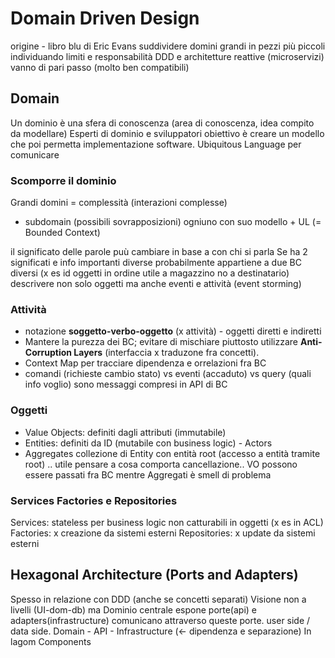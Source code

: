 # Domain Driven Design

origine - libro blu di Eric Evans
suddividere domini grandi in pezzi più piccoli individuando limiti e responsabilità 
DDD e architetture reattive (microservizi) vanno di pari passo (molto ben compatibili)

## Domain

Un dominio è una sfera di conoscenza (area di conoscenza, idea compito da modellare) 
Esperti di dominio e sviluppatori
obiettivo è creare un modello che poi permetta implementazione software.
Ubiquitous Language per comunicare

### Scomporre il dominio

Grandi domini = complessità (interazioni complesse)

 - subdomain (possibili sovrapposizioni) 
   ogniuno con suo modello + UL (= Bounded Context)
   
il significato delle parole puù cambiare in base a con chi si parla
Se ha 2 significati e info importanti diverse probabilmente appartiene a due BC diversi (x es id oggetti in ordine utile a magazzino no a destinatario)
descrivere non solo oggetti ma anche eventi e attività (event storming)

### Attività

 - notazione **soggetto-verbo-oggetto** (x attività) - oggetti diretti e indiretti 
 - Mantere la purezza dei BC; evitare di mischiare piuttosto utilizzare **Anti-Corruption Layers** (interfaccia x traduzone fra concetti).
 - Context Map per tracciare dipendenza e orrelazioni fra BC
 - comandi (richieste cambio stato) vs eventi (accaduto) vs query (quali info voglio) sono messaggi compresi in API di BC

### Oggetti

 - Value Objects: definiti dagli attributi (immutabile)
 - Entities: definiti da ID (mutabile con business logic) - Actors
 - Aggregates collezione di Entity con entità root (accesso a entità tramite root)
   .. utile pensare a cosa comporta cancellazione.. VO possono essere passati fra BC mentre Aggregati è smell di problema
     
### Services Factories e Repositories

Services: stateless per business logic non catturabili in oggetti (x es in ACL)
Factories: x creazione da sistemi esterni
Repositories: x update da sistemi esterni 

## Hexagonal Architecture (Ports and Adapters)

Spesso in relazione con DDD (anche se concetti separati)
Visione non a livelli (UI-dom-db) ma Dominio centrale espone porte(api) e adapters(infrastructure) comunicano attraverso queste porte.
user side / data side.
Domain - API - Infrastructure (<- dipendenza e separazione)
In lagom Components
